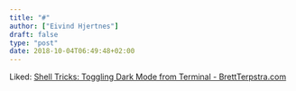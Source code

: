 ```yaml
---
title: "#"
author: ["Eivind Hjertnes"]
draft: false
type: "post"
date: 2018-10-04T06:49:48+02:00
---
```


Liked:
[Shell
Tricks: Toggling Dark Mode from Terminal - BrettTerpstra.com](http://brettterpstra.com/2018/09/26/shell-tricks-toggling-dark-mode-from-terminal/)
